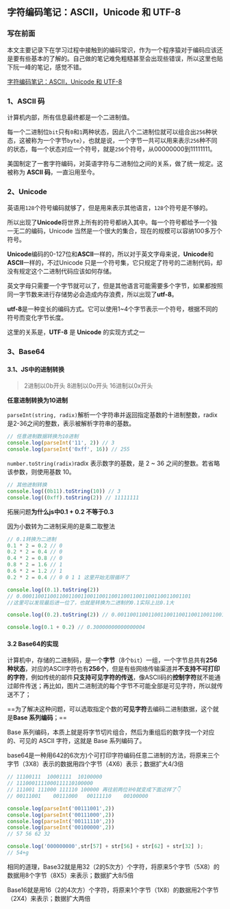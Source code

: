 ## 字符编码笔记：ASCII，Unicode 和 UTF-8

### 写在前面

本文主要记录下在学习过程中接触到的编码常识，作为一个程序猿对于编码应该还是要有些基本的了解的。自己做的笔记难免粗糙甚至会出现些错误，所以这里也贴下阮一峰的笔记，感觉不错。

[字符编码笔记：ASCII，Unicode 和 UTF-8](https://www.ruanyifeng.com/blog/2007/10/ascii_unicode_and_utf-8.html)

### 1、ASCII 码

计算机内部，所有信息最终都是一个二进制值。

每一个二进制位`bit`只有`0`和`1`两种状态，因此八个二进制位就可以组合出`256`种状态，这被称为一个字节`byte`），也就是说，一个字节一共可以用来表示`256`种不同的状态，每一个状态对应一个符号，就是`256`个符号，从00000000到11111111。

美国制定了一套字符编码，对英语字符与二进制位之间的关系，做了统一规定。这被称为 **ASCII 码**，一直沿用至今。

### 2、Unicode

英语用`128`个符号编码就够了，但是用来表示其他语言，`128`个符号是不够的。

所以出现了**Unicode**将世界上所有的符号都纳入其中。每一个符号都给予一个独一无二的编码，Unicode 当然是一个很大的集合，现在的规模可以容纳100多万个符号。

**Unicode**编码的0-127位和**ASCII**一样的，所以对于英文字母来说，**Unicode**和**ASCII**一样的，不过Unicode 只是一个符号集，它只规定了符号的二进制代码，却没有规定这个二进制代码应该如何存储。

英文字母只需要一个字节就可以了，但是其他语言可能需要多个字节，如果都按照同一字节数来进行存储势必会造成内存浪费，所以出现了**utf-8**。

**utf-8**是一种变长的编码方式。它可以使用1~4个字节表示一个符号，根据不同的符号而变化字节长度。

这里的关系是，**UTF-8** 是 **Unicode** 的实现方式之一

### 3、Base64

#### 3.1、JS中的进制转换

>  2进制以0b开头 8进制以0o开头 16进制以0x开头

**任意进制转换为10进制**

`parseInt(string, radix)`解析一个字符串并返回指定基数的十进制整数，radix 是2-36之间的整数，表示被解析字符串的基数。

```js
// 任意进制数据转换为10进制
console.log(parseInt('11', 2)) // 3
console.log(parseInt('0xff', 16)) // 255
```

`number.toString(radix)`radix 表示数字的基数，是 2 ~ 36 之间的整数。若省略该参数，则使用基数 10。

```js
// 其他进制转换
console.log((0b11).toString(10)) // 3
console.log((0xff).toString(2)) // 11111111
```

拓展问题**为什么js中0.1 + 0.2 不等于0.3**

因为小数转为二进制采用的是乘二取整法

```js
// 0.1转换为二进制
0.1 * 2 = 0.2 // 0
0.2 * 2 = 0.4 // 0
0.4 * 2 = 0.8 // 0
0.8 * 2 = 1.6 // 1
0.6 * 2 = 1.2 // 1
0.2 * 2 = 0.4 // 0 0 1 1 这里开始无限循环了
```

```js
console.log((0.1).toString(2))
// 0.0001100110011001100110011001100110011001100110011001101 
//这里可以发现最后进一位了，也就是转换为二进制的0.1实际上比0.1大

console.log((0.2).toString(2)) // 0.001100110011001100110011001100110011001100110011001101

console.log(0.1 + 0.2) // 0.30000000000000004
```

#### 3.2 Base64的实现

计算机中，存储的二进制码，是一个**字节**（8个`bit`）一组，一个字节总共有**256种状态**，对应的ASCII字符也有**256个**，但是有些网络传输渠道并**不支持不可打印的字符**，例如传统的邮件**只支持可见字符的传送**，像ASCII码的**控制字符**就不能通过邮件传送；再比如，图片二进制流的每个字节不可能全部是可见字符，所以就传送不了；

==为了解决这种问题，可以选取指定个数的**可见字符**去编码二进制数据，这个就是**Base 系列编码**；==

Base 系列编码，本质上就是将字节切片组合，然后为重组后的数字找一个对应的、可见的 ASCII 字符，这就是 Base 系列编码了。

base64是一种用642的6次方)个可打印字符编码任意二进制的方法，将原来三个字节（3X8）表示的数据用四个字节（4X6）表示；数据扩大4/3倍

```js
// 11100111  10001111  10100000
// 1110001111000111110100000
// 111001 111000 111110 100000 再往前两位补0就变成下面这样了👇
// 00111001    00111000   00111110    00100000

console.log(parseInt('00111001',2))
console.log(parseInt('00111000',2))
console.log(parseInt('00111110',2))
console.log(parseInt('00100000',2))
// 57 56 62 32

console.log('000000000',str[57] + str[56] + str[62] + str[32] );
// 54+g
```

相同的道理，Base32就是用32（2的5次方）个字符，将原来5个字节（5X8）的数据用8个字节（8X5）来表示；数据扩大8/5倍

Base16就是用16（2的4次方）个字符，将原来1个字节（1X8）的数据用2个字节（2X4）来表示；数据扩大两倍

